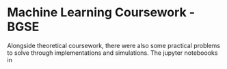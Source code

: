 # Machine Learning Coursework - BGSE
Alongside theoretical coursework, there were also some practical problems to solve through implementations and simulations. The jupyter noteboooks in 
